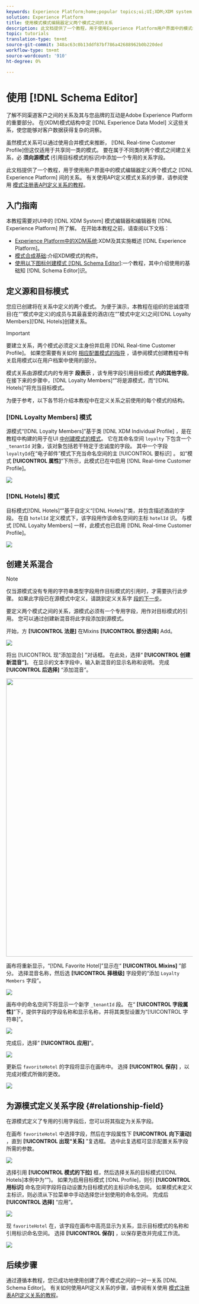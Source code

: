 ```yaml
---
keywords: Experience Platform;home;popular topics;ui;UI;XDM;XDM system;;experience data model;Experience data model;Experience Data Model;data model;Data Model;schema editor;Schema Editor;schema;Schema;schemas;Schemas;create;relationship;Relationship;reference;Reference;
solution: Experience Platform
title: 使用模式模式编辑器定义两个模式之间的关系
description: 此文档提供了一个教程，用于使用Experience Platform用户界面中的模式编辑器定义两个模式之间的关系。
topic: tutorials
translation-type: tm+mt
source-git-commit: 348ac63c0b13ddf87bf786a42688962b0b220ded
workflow-type: tm+mt
source-wordcount: '910'
ht-degree: 0%

---
```



# 使用 [!DNL Schema Editor]

了解不同渠道客户之间的关系及其与您品牌的互动是Adobe Experience Platform的重要部分。 在(XDM)模式结构中定 [!DNL Experience Data Model] 义这些关系，使您能够对客户数据获得复杂的洞察。

虽然模式关系可以通过使用合并模式来推断， [!DNL Real-time Customer Profile]但这仅适用于共享同一类的模式。 要在属于不同类的两个模式之间建立关系，必 **须向源模式** (引用目标模式的标识)中添加一个专用的关系字段。

此文档提供了一个教程，用于使用用户界面中的模式编辑器定义两个模式之 [!DNL Experience Platform] 间的关系。 有关使用API定义模式关系的步骤，请参阅使用 [模式注册表API定义关系的教程](relationship-api.md)。

## 入门指南

本教程需要对UI中的 [!DNL XDM System] 模式编辑器和编辑器有 [!DNL Experience Platform] 所了解。 在开始本教程之前，请查阅以下文档：

* [Experience Platform中的XDM系统](../home.md):XDM及其实施概述 [!DNL Experience Platform]。
* [模式合成基础](../schema/composition.md):介绍XDM模式的构件。
* [使用以下图标创建模式 [!DNL Schema Editor]](create-schema-ui.md):一个教程，其中介绍使用的基础知 [!DNL Schema Editor]识。

## 定义源和目标模式

您应已创建将在关系中定义的两个模式。 为便于演示，本教程在组织的忠诚度项目(在“”模式中定义)的成员与其最喜爱的酒店(在“”模式中定义)之间[!DNL Loyalty Members][!DNL Hotels]创建关系。

>[!IMPORTANT]
>
>要建立关系，两个模式必须定义主身份并启用 [!DNL Real-time Customer Profile]。 如果您需要有关如何 [相应配置模式的指导](./create-schema-ui.md#profile) ，请参阅模式创建教程中有关启用模式以在用户档案中使用的部分。

模式关系由源模式内的专用字 **段表示** ，该专用字段引用目标模式 **内的其他字段**。 在接下来的步骤中，[!DNL Loyalty Members]“”将是源模式，而“[!DNL Hotels]”将充当目标模式。

为便于参考，以下各节将介绍本教程中在定义关系之前使用的每个模式的结构。

### [!DNL Loyalty Members] 模式

源模式“[!DNL Loyalty Members]”基于类 [!DNL XDM Individual Profile] ，是在教程中构建的用于在UI [中创建模式的模式](create-schema-ui.md)。 它在其命名空间 `loyalty` 下包含一个 `_tenantId` 对象，该对象包括若干特定于忠诚度的字段。 其中一个字段 `loyaltyId`在“电子邮件”模式下充当命名空间的主 [!UICONTROL 要标识] 。 如“模式 **[!UICONTROL 属性]**”下所示，此模式已在中启用 [!DNL Real-time Customer Profile]。

![](../images/tutorials/relationship/loyalty-members.png)

### [!DNL Hotels] 模式

目标模式[!DNL Hotels]“”基于自定义“[!DNL Hotels]”类，并包含描述酒店的字段。 在自 `hotelId` 定义模式下，该字段用作该命名空间的主标 `hotelId` 识。 与模式 [!DNL Loyalty Members] 一样，此模式也已启用 [!DNL Real-time Customer Profile]。

![](../images/tutorials/relationship/hotels.png)

## 创建关系混合

>[!NOTE]
>
>仅当源模式没有专用的字符串类型字段用作目标模式的引用时，才需要执行此步骤。 如果此字段已在源模式中定义，请跳到定义关系字 [段的下一步](#relationship-field)。

要定义两个模式之间的关系，源模式必须有一个专用字段，用作对目标模式的引用。 您可以通过创建新混音将此字段添加到源模式。

开始，方 **[!UICONTROL 法是]** 在Mixins **[!UICONTROL 部分选择]** Add。

![](../images/tutorials/relationship/loyalty-add-mixin.png)

将出 [!UICONTROL 现“添加混合] ”对话框。 在此处，选择“ **[!UICONTROL 创建新混音”]**。 在显示的文本字段中，输入新混音的显示名称和说明。 完成 **[!UICONTROL 后选择]** “添加混音”。

<img src="../images/tutorials/relationship/loyalty-create-new-mixin.png" width="750"><br>

画布将重新显示，“[!DNL Favorite Hotel]”显示在“ **[!UICONTROL Mixins]** ”部分。 选择混音名称，然后选 **[!UICONTROL 择根级]** 字段旁的“添加 `Loyalty Members` 字段”。

![](../images/tutorials/relationship/loyalty-add-field.png)

画布中的命名空间下将显示一个新字 `_tenantId` 段。 在“ **[!UICONTROL 字段属性]**”下，提供字段的字段名称和显示名称，并将其类型设置为“[!UICONTROL 字符串]”。

![](../images/tutorials/relationship/relationship-field-details.png)

完成后，选择“ **[!UICONTROL 应用]**”。

![](../images/tutorials/relationship/relationship-field-apply.png)

更新后 `favoriteHotel` 的字段将显示在画布中。 选择 **[!UICONTROL 保存]** ，以完成对模式所做的更改。

![](../images/tutorials/relationship/relationship-field-save.png)

## 为源模式定义关系字段 {#relationship-field}

在源模式定义了专用的引用字段后，您可以将其指定为关系字段。

在画布 `favoriteHotel` 中选择字段，然后在字段属性下 **[!UICONTROL 向下滚动]** ，直到 **[!UICONTROL 出现“关系]** ”复选框。 选中此复选框可显示配置关系字段所需的参数。

![](../images/tutorials/relationship/relationship-checkbox.png)

选择引用 **[!UICONTROL 模式的下拉]** 框，然后选择关系的目标模式([!DNL Hotels]本例中为“”)。 如果为启用目标模式 [!DNL Profile]，则引 **[!UICONTROL 用标识]** 命名空间字段将自动设置为目标模式的主标识命名空间。 如果模式未定义主标识，则必须从下拉菜单中手动选择您计划使用的命名空间。 完成后 **[!UICONTROL 选择]** “应用”。

![](../images/tutorials/relationship/reference-schema-id-namespace.png)

现 `favoriteHotel` 在，该字段在画布中高亮显示为关系，显示目标模式的名称和引用标识命名空间。 选择 **[!UICONTROL 保存]** ，以保存更改并完成工作流。

![](../images/tutorials/relationship/relationship-save.png)

## 后续步骤

通过遵循本教程，您已成功地使用创建了两个模式之间的一对一关系 [!DNL Schema Editor]。 有关如何使用API定义关系的步骤，请参阅有关使用 [模式注册表API定义关系的教程](relationship-api.md)。